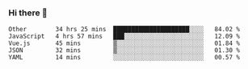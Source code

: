 ### Hi there 👋

<!--
**Hundeklemmen/Hundeklemmen** is a ✨ _special_ ✨ repository because its `README.md` (this file) appears on your GitHub profile.

Here are some ideas to get you started:

- 🔭 I’m currently working on ...
- 🌱 I’m currently learning ...
- 👯 I’m looking to collaborate on ...
- 🤔 I’m looking for help with ...
- 💬 Ask me about ...
- 📫 How to reach me: ...
- 😄 Pronouns: ...
- ⚡ Fun fact: ...
-->
<!--START_SECTION:waka-->
```text
Other        34 hrs 25 mins  █████████████████████░░░░   84.02 % 
JavaScript   4 hrs 57 mins   ███░░░░░░░░░░░░░░░░░░░░░░   12.09 % 
Vue.js       45 mins         ▒░░░░░░░░░░░░░░░░░░░░░░░░   01.84 % 
JSON         32 mins         ▒░░░░░░░░░░░░░░░░░░░░░░░░   01.30 % 
YAML         14 mins         ░░░░░░░░░░░░░░░░░░░░░░░░░   00.57 % 
```
<!--END_SECTION:waka-->
